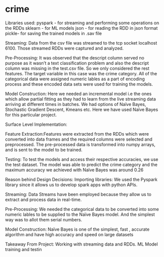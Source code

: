 # crime
Libraries used:
pyspark - for streaming and performing some operations on the RDDs
sklearn - for ML models
json - for reading the RDD in json format
pickle- for saving the trained models in .sav file


Streaming: 
Data from the csv file was streamed to the tcp socket localhost 6100. Those streamed RDDs were captured and analyzed.

Pre-Processing: 
It was observed that the descript column served no purpose as it wasn’t a text classification problem and also the descript column was missing in the test.csv file. So we only considered the rest features. The target variable in this case was the crime category. All of the categorical data were assigned numeric lables as a part of encoding process and these encoded data sets were used for training the models.

Model Construction:
Here we needed an incremental model i.e the ones which allow partial fitting as they had to learn from the live streaming data arriving at different times in batches. We had options of Naïve Bayes, Stochastic Gradient Descent, Kmeans etc. Here we have used Naïve Bayes for this particular project.

Surface Level Implementation:

Feature Extraction:Features were extracted from the RDDs which were converted into data frames and the required columns were selected and preprocessed.
The pre-processed data is transformed into numpy arrays, and is sent to the model to be trained.

Testing: To test the models and access their respective accuracies, we use the test dataset. The model was able to predict the crime category and the maximum accuracy we achieved with Naïve Bayes was around 0.26


Reason behind Design Decisions:
Importing libraries:
We used the Pyspark library since it allows us to develop spark apps with python APIs.

Streaming:
Data Streams have been employed because they allow us to extract and process data in real-time.

Pre-Processing:
We needed the categorical data to be converted into some numeric lables to be supplied to the Naïve Bayes model. And the simplest way was to allot them serial numbers.

Model Construction:
Naïve Bayes is one of the simplest, fast , accurate algorithm and have high accuracy and speed on large datasets

Takeaway From Project:
Working with streaming data and RDDs. 
ML Model training and testin
